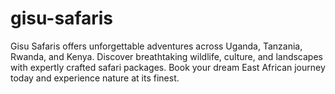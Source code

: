 # gisu-safaris
Gisu Safaris offers unforgettable adventures across Uganda, Tanzania, Rwanda, and Kenya. Discover breathtaking wildlife, culture, and landscapes with expertly crafted safari packages. Book your dream East African journey today and experience nature at its finest.
